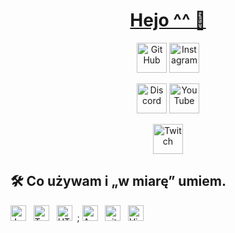 <h1 align="center"><a href="https://turtliso.ovh/">Hejo ^^ 👋</a></h1>

<p align="center">
  <a href="https://github.com/rafalpro1209">
    <picture>
      <source media="(prefers-color-scheme: dark)" srcset="https://cdn.simpleicons.org/github/white">
      <img alt="GitHub" title="GitHub" height="48" width="48" src="https://cdn.simpleicons.org/github"></picture></a>
 <a href="https://www.instagram.com/el.turtel/">
    <img alt="Instagram" title="Instagram" height="48" width="48" src="https://upload.wikimedia.org/wikipedia/commons/a/a5/Instagram_icon.png"></a>
   <picture>
</p>

<p align="center">
  <a href=https://discord.gg/GHcumN73dE">
    <img alt="Discord" title="Discord" height="48" width="48" src="https://cdn.simpleicons.org/discord"></a>
    <picture>
  <a href="https://www.youtube.com/@Turtel">
    <img alt="YouTube" title="YouTube" height="48" width="48" src="https://cdn.simpleicons.org/youtube"></a>
     <picture>
 </p>

<p align="center">
  <a href="https://www.twitch.tv/turtelpl">
    <img alt="Twitch" title="Twitch" height="48" width="48" src="https://upload.wikimedia.org/wikipedia/commons/2/20/Twitch_icon_2012.svg"></a>
    <picture>
</p>

## 🛠 Co używam i „w miarę” umiem.

<a name="learning-now"></a>

<img src="https://img.shields.io/badge/JavaScript-282C34?logo=javascript&logoColor=F7DF1E" alt="JavaScript logo" title="JavaScript" height="25" />
&nbsp;
<img src="https://img.shields.io/badge/TypeScript-282C34?logo=typescript&logoColor=3178C6" alt="TypeScript logo" title="TypeScript" height="25" />
&nbsp;
<img src="https://img.shields.io/badge/HTML5-282C34?logo=html5&logoColor=E34F26" alt="HTML5 logo" title="HTML5" height="25" />
&nbsp;;
<img src="https://img.shields.io/badge/Android-282C34?logo=android&logoColor=3DDC84" alt="Android logo" title="Android" height="25" />
&nbsp;
<img src="https://img.shields.io/badge/git-282C34?logo=git&logoColor=F05032" alt="git logo" title="git" height="25" />
&nbsp;
<img src="https://img.shields.io/badge/VS%20Code-282C34?logo=visual-studio-code&logoColor=007ACC" alt="Visual Studio Code logo" title="Visual Studio Code" height="25" />
&nbsp;


<a name="learning-next"></a>
